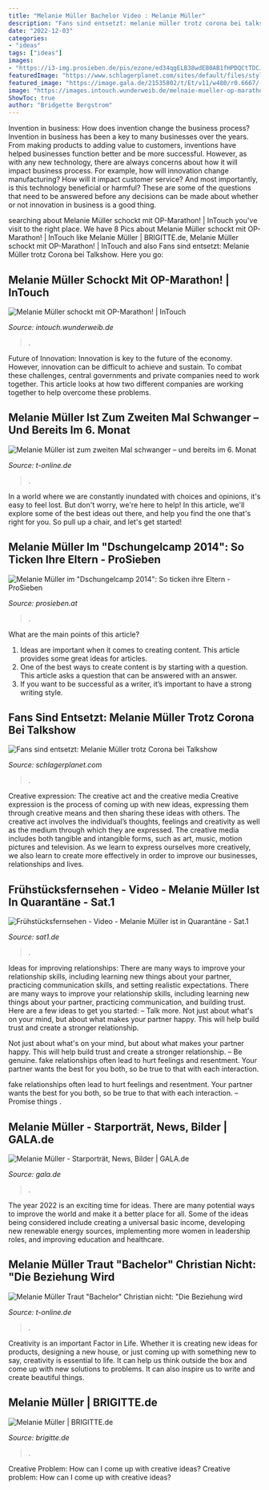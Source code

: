 ```yaml
---
title: "Melanie Müller Bachelor Video : Melanie Müller"
description: "Fans sind entsetzt: melanie müller trotz corona bei talkshow"
date: "2022-12-03"
categories:
- "ideas"
tags: ["ideas"]
images:
- "https://i3-img.prosieben.de/pis/ezone/ed34qgELB38wdEB0AB1fHPDQCtTDCJ4UYl_Ic-IXCoYylZ0mXaheiyCf8r-rAPqXoJhS5ccKE64i1AGkynIDDDlYDv3rgq2pgl3KC9IJx01U0V674TOkrHst27aT1qB0mTFNtg6RK-H2RY7J88v2RqF8_7n6Duv4BQz5nthlIScGG7wFr1cJ5kOAdERXzM1_25ndXG2Z9KER9yuFICENyvQPvcVDQwDRbj5xvABwJRYyxduOYGXZVlERJ0XkkV7hUOqyUBo4v6Yf3cuCbuA9G875VNpmljtajW-FStaNYZy3C3Qx1HB4L_KnCrYXkpzBSq9BliSIHBnxvnXn5HBr2jUtrKw1OBuNzl8qnFQwixvnXXqZPgaxVA/profile:mag-996x562"
featuredImage: "https://www.schlagerplanet.com/sites/default/files/styles/facebook/public/2020-09/imago0077444446h.jpg?h=c2ae0f03&amp;itok=2xQTnLor"
featured_image: "https://image.gala.de/21535802/t/Et/v11/w480/r0.6667/-/melanie-mueller-mike-bluemer.jpg"
image: "https://images.intouch.wunderweib.de/melnaie-mueller-op-marathon,id=45263a19,b=intouch,w=1600,ca=0.00,0.00,100.00,100.00,rm=sk.jpeg"
ShowToc: true
author: "Bridgette Bergstrom"
---
```



Invention in business: How does invention change the business process?
Invention in business has been a key to many businesses over the years. From making products to adding value to customers, inventions have helped businesses function better and be more successful. However, as with any new technology, there are always concerns about how it will impact business process. For example, how will innovation change manufacturing? How will it impact customer service? And most importantly, is this technology beneficial or harmful? These are some of the questions that need to be answered before any decisions can be made about whether or not innovation in business is a good thing.

	

		
searching about Melanie Müller schockt mit OP-Marathon! | InTouch you've visit to the right place. We have 8 Pics about Melanie Müller schockt mit OP-Marathon! | InTouch like Melanie Müller | BRIGITTE.de, Melanie Müller schockt mit OP-Marathon! | InTouch and also Fans sind entsetzt: Melanie Müller trotz Corona bei Talkshow. Here you go:
		
    
## Melanie Müller Schockt Mit OP-Marathon! | InTouch

<img loading=lazy src="https://images.intouch.wunderweib.de/melnaie-mueller-op-marathon,id=45263a19,b=intouch,w=1600,ca=0.00,0.00,100.00,100.00,rm=sk.jpeg" onerror="this.onerror=null;this.src='https://tse4.mm.bing.net/th?id=OIP.GuPr7eWrc3orqPydy-Zd9AHaHa&amp;pid=15.1';" alt="Melanie Müller schockt mit OP-Marathon! | InTouch">

_Source: intouch.wunderweib.de_

>. 

	

Future of Innovation:
Innovation is key to the future of the economy. However, innovation can be difficult to achieve and sustain. To combat these challenges, central governments and private companies need to work together. This article looks at how two different companies are working together to help overcome these problems.

    
## Melanie Müller Ist Zum Zweiten Mal Schwanger – Und Bereits Im 6. Monat

<img loading=lazy src="https://bilder.t-online.de/b/86/00/25/32/id_86002532/tid_da/melanie-mueller-sie-ist-im-sechsten-monat-schwanger-.jpg" onerror="this.onerror=null;this.src='https://tse2.mm.bing.net/th?id=OIP.7MfQ_d8H4Td0nQTZtMecRQHaEK&amp;pid=15.1';" alt="Melanie Müller ist zum zweiten Mal schwanger – und bereits im 6. Monat">

_Source: t-online.de_

>. 

	

In a world where we are constantly inundated with choices and opinions, it's easy to feel lost. But don't worry, we're here to help! In this article, we'll explore some of the best ideas out there, and help you find the one that's right for you. So pull up a chair, and let's get started!

    
## Melanie Müller Im &quot;Dschungelcamp 2014&quot;: So Ticken Ihre Eltern - ProSieben

<img loading=lazy src="https://i3-img.prosieben.de/pis/ezone/ed34qgELB38wdEB0AB1fHPDQCtTDCJ4UYl_Ic-IXCoYylZ0mXaheiyCf8r-rAPqXoJhS5ccKE64i1AGkynIDDDlYDv3rgq2pgl3KC9IJx01U0V674TOkrHst27aT1qB0mTFNtg6RK-H2RY7J88v2RqF8_7n6Duv4BQz5nthlIScGG7wFr1cJ5kOAdERXzM1_25ndXG2Z9KER9yuFICENyvQPvcVDQwDRbj5xvABwJRYyxduOYGXZVlERJ0XkkV7hUOqyUBo4v6Yf3cuCbuA9G875VNpmljtajW-FStaNYZy3C3Qx1HB4L_KnCrYXkpzBSq9BliSIHBnxvnXn5HBr2jUtrKw1OBuNzl8qnFQwixvnXXqZPgaxVA/profile:mag-996x562" onerror="this.onerror=null;this.src='https://tse3.mm.bing.net/th?id=OIP.mvYOVcL0nJ1RAtoHixjCcAHaEL&amp;pid=15.1';" alt="Melanie Müller im &quot;Dschungelcamp 2014&quot;: So ticken ihre Eltern - ProSieben">

_Source: prosieben.at_

>. 

	

What are the main points of this article?
1. Ideas are important when it comes to creating content. This article provides some great ideas for articles.
2. One of the best ways to create content is by starting with a question. This article asks a question that can be answered with an answer.
3. If you want to be successful as a writer, it’s important to have a strong writing style.

    
## Fans Sind Entsetzt: Melanie Müller Trotz Corona Bei Talkshow

<img loading=lazy src="https://www.schlagerplanet.com/sites/default/files/styles/facebook/public/2020-09/imago0077444446h.jpg?h=c2ae0f03&amp;itok=2xQTnLor" onerror="this.onerror=null;this.src='https://tse2.mm.bing.net/th?id=OIP.Zgm85xVncEYV91qUwyrudAHaD4&amp;pid=15.1';" alt="Fans sind entsetzt: Melanie Müller trotz Corona bei Talkshow">

_Source: schlagerplanet.com_

>. 

	

Creative expression: The creative act and the creative media
Creative expression is the process of coming up with new ideas, expressing them through creative means and then sharing these ideas with others. The creative act involves the individual’s thoughts, feelings and creativity as well as the medium through which they are expressed. The creative media includes both tangible and intangible forms, such as art, music, motion pictures and television. As we learn to express ourselves more creatively, we also learn to create more effectively in order to improve our businesses, relationships and lives.

    
## Frühstücksfernsehen - Video - Melanie Müller Ist In Quarantäne - Sat.1

<img loading=lazy src="https://i3-img.sat1.de/pis/ezone/a4daqgELBzZ_waV508e45AuVz6MKHLtoT3q_r915lBYF29dojZ9bv3cF1P2Ltgc9a2z9uY3PrE3zROdanneOgs85eiH5cKqqr4VR_XhfyvJRUD6K44us8ZQFwFcCzDcLy4kP-7w76rzdqzREBHsGwnQE66yoVkPwUvHJSiEs5op6GfX5bTXT6Q3mTHc/profile:ezone-teaser620x348?source" onerror="this.onerror=null;this.src='https://tse1.mm.bing.net/th?id=OIP.WzsF1kRTdoj3cyb8CVSPDQHaEK&amp;pid=15.1';" alt="Frühstücksfernsehen - Video - Melanie Müller ist in Quarantäne - Sat.1">

_Source: sat1.de_

>. 

	

Ideas for improving relationships: There are many ways to improve your relationship skills, including learning new things about your partner, practicing communication skills, and setting realistic expectations.
There are many ways to improve your relationship skills, including learning new things about your partner, practicing communication, and building trust. Here are a few ideas to get you started: 
     – Talk more. Not just about what's on your mind, but about what makes your partner happy. This will help build trust and create a stronger relationship.

Not just about what's on your mind, but about what makes your partner happy. This will help build trust and create a stronger relationship. – Be genuine. fake relationships often lead to hurt feelings and resentment. Your partner wants the best for you both, so be true to that with each interaction.

fake relationships often lead to hurt feelings and resentment. Your partner wants the best for you both, so be true to that with each interaction. – Promise things .

    
## Melanie Müller - Starporträt, News, Bilder | GALA.de

<img loading=lazy src="https://image.gala.de/21535802/t/Et/v11/w480/r0.6667/-/melanie-mueller-mike-bluemer.jpg" onerror="this.onerror=null;this.src='https://tse3.mm.bing.net/th?id=OIP.cFgjvwyLBBRDpDCsTPiCAAHaLH&amp;pid=15.1';" alt="Melanie Müller - Starporträt, News, Bilder | GALA.de">

_Source: gala.de_

>. 

	

The year 2022 is an exciting time for ideas. There are many potential ways to improve the world and make it a better place for all. Some of the ideas being considered include creating a universal basic income, developing new renewable energy sources, implementing more women in leadership roles, and improving education and healthcare.

    
## Melanie Müller Traut &quot;Bachelor&quot; Christian Nicht: &quot;Die Beziehung Wird

<img loading=lazy src="https://bilder.t-online.de/b/68/64/54/48/id_68645448/610/tid_da/melanie-mueller-haelt-christian-tews-fuer-einen-untreuen-schoenling-.jpg" onerror="this.onerror=null;this.src='https://tse4.mm.bing.net/th?id=OIP.NS9EArHA073286FfpjKQbwHaEK&amp;pid=15.1';" alt="Melanie Müller Traut &quot;Bachelor&quot; Christian nicht: &quot;Die Beziehung wird">

_Source: t-online.de_

>. 

	

Creativity is an important Factor in Life. Whether it is creating new ideas for products, designing a new house, or just coming up with something new to say, creativity is essential to life. It can help us think outside the box and come up with new solutions to problems. It can also inspire us to write and create beautiful things.

    
## Melanie Müller | BRIGITTE.de

<img loading=lazy src="https://image.brigitte.de/11683890/t/Fu/v1/w960/r1/-/melanie-mueller-bild.jpg" onerror="this.onerror=null;this.src='https://tse4.mm.bing.net/th?id=OIP.FWQI6pfHmdmqemUTZDjVPgHaHa&amp;pid=15.1';" alt="Melanie Müller | BRIGITTE.de">

_Source: brigitte.de_

>. 

	

Creative Problem: How can I come up with creative ideas?
Creative problem: How can I come up with creative ideas?

